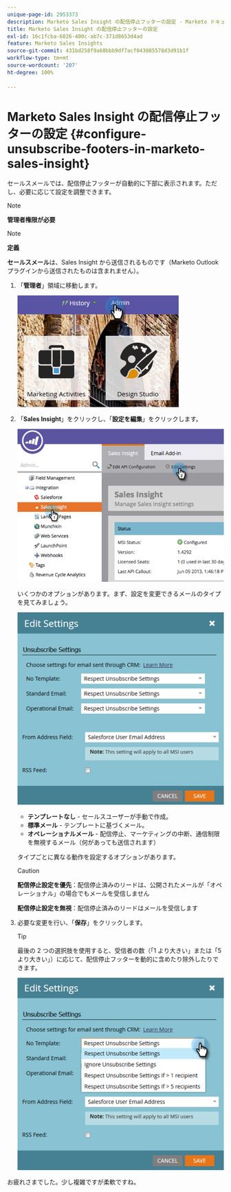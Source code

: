 ```yaml
---
unique-page-id: 2953373
description: Marketo Sales Insight の配信停止フッターの設定 - Marketo ドキュメント - 製品ドキュメント
title: Marketo Sales Insight の配信停止フッターの設定
exl-id: 16c1fcba-6826-400c-ab7c-371d8653d4ad
feature: Marketo Sales Insights
source-git-commit: 431bd258f9a68bbb9df7acf043085578d3d91b1f
workflow-type: tm+mt
source-wordcount: '207'
ht-degree: 100%

---
```


# Marketo Sales Insight の配信停止フッターの設定 {#configure-unsubscribe-footers-in-marketo-sales-insight}

セールスメールでは、配信停止フッターが自動的に下部に表示されます。ただし、必要に応じて設定を調整できます。

>[!NOTE]
>
>**管理者権限が必要**

>[!NOTE]
>
>**定義**
>
>**セールスメール**&#x200B;は、Sales Insight から送信されるものです（Marketo Outlook プラグインから送信されたものは含まれません）。

1. 「**管理者**」領域に移動します。

   ![](assets/one-1.png)

1. 「**Sales Insight**」をクリックし、「**設定を編集**」をクリックします。

   ![](assets/two-1.png)

   いくつかのオプションがあります。まず、設定を変更できるメールのタイプを見てみましょう。

   ![](assets/three-1.png)

   * **テンプレートなし** - セールスユーザーが手動で作成。
   * **標準メール** - テンプレートに基づくメール。
   * **オペレーショナルメール** - 配信停止、マーケティングの中断、通信制限を無視するメール（何があっても送信されます）

   タイプごとに異なる動作を設定するオプションがあります。

   >[!CAUTION]
   >
   >**配信停止設定を優先**：配信停止済みのリードは、公開されたメールが「オペレーショナル」の場合でもメールを受信しません
   >
   >**配信停止設定を無視**：配信停止済みのリードはメールを受信します

1. 必要な変更を行い、「**保存**」をクリックします。

   >[!TIP]
   >
   >最後の 2 つの選択肢を使用すると、受信者の数（「1 より大きい」または「5 より大きい」）に応じて、配信停止フッターを動的に含めたり除外したりできます。

   ![](assets/four-1.png)

お疲れさまでした。少し複雑ですが柔軟ですね。
